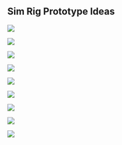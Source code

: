 ## Sim Rig Prototype Ideas




![](img/sim2.webp)

![](img/Formula-Simulator-Cool-Performance.webp)

![](img/sim3.webp)

![](img/sim1.png)


![](img/GT-F1-front.webp)

![](img/f1-above.webp)


![](img/GT1.webp)

![](img/GT4.webp)



![](img/download.png)






